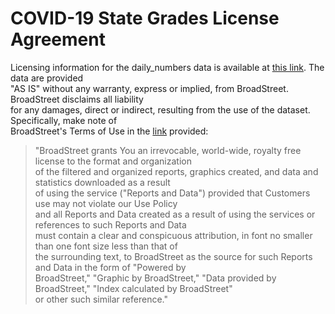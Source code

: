 # COVID-19 State Grades License Agreement
Licensing information for the daily_numbers data is available at [this link](https://learn.broadstreet.io/legal/). The data are provided  
"AS IS" without any warranty, express or implied, from BroadStreet. BroadStreet disclaims all liability  
for any damages, direct or indirect, resulting from the use of the dataset. Specifically, make note of  
BroadStreet's Terms of Use in the [link](https://learn.broadstreet.io/legal/) provided:

>"BroadStreet grants You an irrevocable, world-wide, royalty free license to the format and organization  
>of the filtered and organized reports, graphics created, and data and statistics downloaded as a result  
>of using the service ("Reports and Data") provided that Customers use may not violate our Use Policy  
>and all Reports and Data created as a result of using the services or references to such Reports and Data  
>must contain a clear and conspicuous attribution, in font no smaller than one font size less than that of  
>the surrounding text, to BroadStreet as the source for such Reports and Data in the form of "Powered by  
>BroadStreet," "Graphic by BroadStreet," "Data provided by BroadStreet," "Index calculated by BroadStreet"  
>or other such similar reference."
